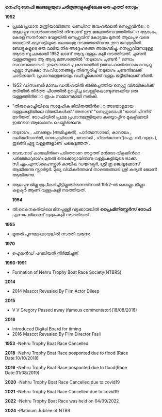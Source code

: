   **നെഹ്‌റു ട്രോഫി ജലമേളയുടെ ചരിത്രതാളുകളിലേക്കു ഒരു എത്തി നോട്ടം**

**1952** 
- പ്രഥമ പ്രധാന മന്ത്രിയായിരുന്ന പണ്ഡിററ് ജവഹര്‍ലാല്‍ നെഹ്രുവിന്‍െറ ആലപ്പുഴ സന്ദര്‍ശനത്തില്‍ നിന്നാണ് ഈ ജലോല്‍സവത്തിന്‍െറ ആരംഭം. കേരള സന്ദര്‍ശന വേളയില്‍ നെഹ്രുവിന് കോട്ടയം മുതല്‍ ആലപ്പുഴ വരെ ബോട്ടില്‍ കുട്ടനാട്ടിലൂടെ ജലയാത്ര നടത്തേണ്ടിവന്നു. ഈ യാത്രയില്‍ ബോട്ടുകളുടെ ഒരു വലിയ നിര അദ്ദേഹത്തെ അനുഗമിച്ചു. നെഹ്രുവിനോടുള്ള ആദര സൂചകമായി 1952 ലാണ് ആദ്യ വള്ളം കളി നടത്തിയത്. ചുണ്ടന്‍ വള്ളങ്ങളുടെ ആ ആദ്യ മത്സരത്തില്‍ "നടുഭാഗം ചുണ്ടന്‍ " ഒന്നാം സ്ഥാനത്തെത്തി. തുഴക്കാരുടെ പ്രകടനത്തില്‍ ഉത്സാഹഭരിതനായ നെഹ്രു എല്ലാ സുരക്ഷാ സംവിധാനങ്ങളും തിരസ്കരിച്ച് നടുഭാഗം ചുണ്ടനിലേക്ക് ചാടിക്കയറി. പ്രധാനമന്ത്രയേയും വഹിച്ചുകൊണ്ട് വള്ളം ജട്ടിയിലേക്ക് നീങ്ങി.
- 1952 ഡിസംബര്‍ മാസം ഡല്‍ഹയില്‍ തിരിച്ചെത്തിയ നെഹ്രു വിജയികള്‍ക്ക് തടിയില്‍ തീര്‍ത്ത പീഠത്തില്‍ ഉറപ്പിച്ച വെള്ളികൊണ്ടുണ്ടാക്കിയ ഒരു വള്ളത്തിന്‍െറ രൂപം സമ്മാനമായി നല്‍കി.
- "തിരുകൊച്ചിയിലെ സാമൂഹിക ജിവിതത്തിന്‍െറ അടയാളമായ വള്ളംകളിയിലെ വിജയികള്‍ക്ക്."അതാണ് "നെഹ്രുട്രോഫി "യായി പിന്നീട് മാറിയത്. ട്രോഫിയില്‍ പ്രഥമ പ്രധാനമന്ത്രിയുടെ കയ്യൊപ്പിനു മുകളിലായി ഇങ്ങനെ ആലേഖനം ചെയ്തിരിക്കുന്നു.
- നടുഭാഗം , ചമ്പക്കുളം (അമിച്ചകരി), പാര്‍ത്ഥസാരഥി, കാവാലം , വലിയദീവാന്‍ജി, നെപ്പോളിയന്‍ , നേതാജി , ഗിയര്‍ഗോസ്(ഐ .സി.വള്ളം ), തുടങ്ങി എട്ടു വള്ളങ്ങളാണ് പങ്കെടുത്തത് .
- വേമ്പനാട് കായലിന്‍റെ പടിഞ്ഞാറേ അറ്റത്ത്‌ മന്‍ട്രോ വിളക്കിന്‍റെ പടിഞ്ഞാറുഭാഗം മുതല്‍ തെക്കോട്ടായിരുന്നു വള്ളംകളിയുടെ ട്രാക്ക്‌. സി.എം.എസ്.ഹൈസ്കൂള്‍ കായിക ഡയറക്ടര്‍, ശ്രീ ഇ.ജെ.ലൂക്കോസ് ആയിരുന്നു സ്റ്റാര്‍ട്ടര്‍. മുഖ്യ വിധികര്‍ത്താവ് താഴത്തങ്ങാടി ശ്രീ കുര്യന്‍ ജോണ്‍ ആയിരുന്നു.
- ആലപ്പുഴ ജില്ല രൂപീകരിച്ചിട്ടില്ലായിരുന്നതിനാല്‍ 1952-ല്‍ കൊല്ലം ജില്ലാ കളക്ടര്‍ ആണ് വള്ളംകളി നടത്തിയത്.
 
  **1954**
- ല്‍:കൈനകരിയിലെ മീനപ്പള്ളി വട്ടക്കായലില്‍ **പ്രൈംമിനിസ്റ്റേര്‍സ് ട്രോഫി** എന്നപേരിലാണ് വള്ളംകളി നടത്തിയത്‌ .
 
 **1955**
  - മുതല്‍ പുന്നമടക്കായലില്‍ നടത്തി വരുന്നു.
    
 **1970**
-  ഐലന്‍ഡ് പവലിയന്‍ നിര്‍മ്മിച്ചത്‌.

  **1990-1991**
  - Formation of  Nehru Trophy Boat Race Society(NTBRS)

 **2014**
 - 2014 Mascot Revealed By Film Actor  Dileep

  **2015**
  - V V Gregory Passed away (famous commentator)(18/08/2016)

**2016**
- Introduced Digital Board for timing
- 2016 Mascot Revealed By Film Director Fasil

 **1953** -Nehru Trophy Boat Race Cancelled 
 
 **2018** -Nehru Trophy Boat Race posponted due to flood (Race Date:10/10/2018)
 
 **2019** -Nehru Trophy Boat Race posponted due to flood(Race Date:31/08/2019)
 
 **2020** -Nehru Trophy Boat Race Cancelled due to covid19
 
 **2021** -Nehru Trophy Boat Race Cancelled due to covid19

 **2022** -Nehru Trophy Boat Race was held on 04/09/2022

 **2024** -Platinum Jubilee of NTBR


       
  

